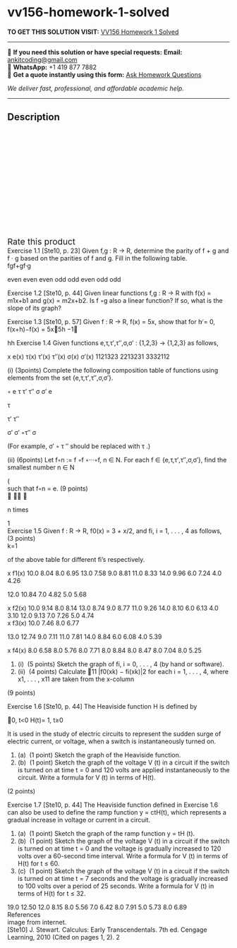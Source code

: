 # vv156-homework-1-solved
**TO GET THIS SOLUTION VISIT:** [VV156 Homework 1 Solved](https://www.ankitcodinghub.com/product/vv156-homework-1-solved/)


---

📩 **If you need this solution or have special requests:** **Email:** ankitcoding@gmail.com  
📱 **WhatsApp:** +1 419 877 7882  
📄 **Get a quote instantly using this form:** [Ask Homework Questions](https://www.ankitcodinghub.com/services/ask-homework-questions/)

*We deliver fast, professional, and affordable academic help.*

---

<h2>Description</h2>



<div class="kk-star-ratings kksr-auto kksr-align-center kksr-valign-top" data-payload="{&quot;align&quot;:&quot;center&quot;,&quot;id&quot;:&quot;99150&quot;,&quot;slug&quot;:&quot;default&quot;,&quot;valign&quot;:&quot;top&quot;,&quot;ignore&quot;:&quot;&quot;,&quot;reference&quot;:&quot;auto&quot;,&quot;class&quot;:&quot;&quot;,&quot;count&quot;:&quot;0&quot;,&quot;legendonly&quot;:&quot;&quot;,&quot;readonly&quot;:&quot;&quot;,&quot;score&quot;:&quot;0&quot;,&quot;starsonly&quot;:&quot;&quot;,&quot;best&quot;:&quot;5&quot;,&quot;gap&quot;:&quot;4&quot;,&quot;greet&quot;:&quot;Rate this product&quot;,&quot;legend&quot;:&quot;0\/5 - (0 votes)&quot;,&quot;size&quot;:&quot;24&quot;,&quot;title&quot;:&quot;VV156 Homework 1 Solved&quot;,&quot;width&quot;:&quot;0&quot;,&quot;_legend&quot;:&quot;{score}\/{best} - ({count} {votes})&quot;,&quot;font_factor&quot;:&quot;1.25&quot;}">

<div class="kksr-stars">

<div class="kksr-stars-inactive">
            <div class="kksr-star" data-star="1" style="padding-right: 4px">


<div class="kksr-icon" style="width: 24px; height: 24px;"></div>
        </div>
            <div class="kksr-star" data-star="2" style="padding-right: 4px">


<div class="kksr-icon" style="width: 24px; height: 24px;"></div>
        </div>
            <div class="kksr-star" data-star="3" style="padding-right: 4px">


<div class="kksr-icon" style="width: 24px; height: 24px;"></div>
        </div>
            <div class="kksr-star" data-star="4" style="padding-right: 4px">


<div class="kksr-icon" style="width: 24px; height: 24px;"></div>
        </div>
            <div class="kksr-star" data-star="5" style="padding-right: 4px">


<div class="kksr-icon" style="width: 24px; height: 24px;"></div>
        </div>
    </div>

<div class="kksr-stars-active" style="width: 0px;">
            <div class="kksr-star" style="padding-right: 4px">


<div class="kksr-icon" style="width: 24px; height: 24px;"></div>
        </div>
            <div class="kksr-star" style="padding-right: 4px">


<div class="kksr-icon" style="width: 24px; height: 24px;"></div>
        </div>
            <div class="kksr-star" style="padding-right: 4px">


<div class="kksr-icon" style="width: 24px; height: 24px;"></div>
        </div>
            <div class="kksr-star" style="padding-right: 4px">


<div class="kksr-icon" style="width: 24px; height: 24px;"></div>
        </div>
            <div class="kksr-star" style="padding-right: 4px">


<div class="kksr-icon" style="width: 24px; height: 24px;"></div>
        </div>
    </div>
</div>


<div class="kksr-legend" style="font-size: 19.2px;">
            <span class="kksr-muted">Rate this product</span>
    </div>
    </div>
<div class="page" title="Page 1">
<div class="layoutArea">
<div class="column">
Exercise 1.1 [Ste10, p. 23] Given f,g : R → R, determine the parity of f + g and f · g based on the parities of f and g. Fill in the following table.

</div>
</div>
<div class="layoutArea">
<div class="column">
fgf+gf·g

even even even odd odd even odd odd

</div>
</div>
<div class="layoutArea">
<div class="column">
Exercise 1.2 [Ste10, p. 44] Given linear functions f,g : R → R with f(x) = m1x+b1 and g(x) = m2x+b2. Is f ◦g also a linear function? If so, what is the slope of its graph?

Exercise 1.3 [Ste10, p. 57] Given f : R → R, f(x) = 5x, show that for h ̸= 0, f(x+h)−f(x) = 5x􏰉5h −1􏰊

</div>
</div>
<div class="layoutArea">
<div class="column">
hh Exercise 1.4 Given functions e,τ,τ′,τ′′,σ,σ′ : {1,2,3} → {1,2,3} as follows,

x e(x) τ(x) τ′(x) τ′′(x) σ(x) σ′(x) 1121323 2213231 3332112

(i) (3points) Complete the following composition table of functions using elements from the set {e,τ,τ′,τ′′,σ,σ′}.

◦ e τ τ′ τ′′ σ σ′ e

τ

τ′ τ′′

σ′ σ′ ◦τ′′ σ

(For example, σ′ ◦ τ ′′ should be replaced with τ .)

(ii) (6points) Let f◦n := f ◦f ◦···◦f, n ∈ N. For each f ∈ {e,τ,τ′,τ′′,σ,σ′}, find the smallest number n ∈ N

</div>
</div>
<div class="layoutArea">
<div class="column">
(

</div>
</div>
<div class="layoutArea">
<div class="column">
such that f◦n = e. (9 points)

</div>
<div class="column">
􏰑 􏰐􏰏 􏰒

n times

</div>
</div>
<div class="layoutArea">
<div class="column">
1

</div>
</div>
</div>
<div class="page" title="Page 2">
<div class="layoutArea">
<div class="column">
Exercise 1.5 Given f : R → R, f0(x) = 3 + x/2, and fi, i = 1, . . . , 4 as follows,

</div>
</div>
<div class="layoutArea">
<div class="column">
(3 points)

</div>
</div>
<div class="layoutArea">
<div class="column">
k=1

of the above table for different fi’s respectively.

</div>
</div>
<div class="layoutArea">
<div class="column">
x f1(x) 10.0 8.04 8.0 6.95 13.0 7.58 9.0 8.81 11.0 8.33 14.0 9.96 6.0 7.24 4.0 4.26

12.0 10.84 7.0 4.82 5.0 5.68

</div>
<div class="column">
x f2(x) 10.0 9.14 8.0 8.14 13.0 8.74 9.0 8.77 11.0 9.26 14.0 8.10 6.0 6.13 4.0 3.10 12.0 9.13 7.0 7.26 5.0 4.74

</div>
<div class="column">
x f3(x) 10.0 7.46 8.0 6.77

13.0 12.74 9.0 7.11 11.0 7.81 14.0 8.84 6.0 6.08 4.0 5.39

</div>
<div class="column">
x f4(x) 8.0 6.58 8.0 5.76 8.0 7.71 8.0 8.84 8.0 8.47 8.0 7.04 8.0 5.25

</div>
</div>
<div class="layoutArea">
<div class="column">
<ol>
<li>(i) &nbsp;(5 points) Sketch the graph of fi, i = 0, . . . , 4 (by hand or software).</li>
<li>(ii) &nbsp;(4 points) Calculate 􏰃11 |f0(xk) − fi(xk)|2 for each i = 1, . . . , 4, where x1, . . . , x11 are taken from the x-column</li>
</ol>
(9 points)

Exercise 1.6 [Ste10, p. 44] The Heaviside function H is defined by

􏰧0, t&lt;0 H(t)= 1, t≥0

It is used in the study of electric circuits to represent the sudden surge of electric current, or voltage, when a switch is instantaneously turned on.

<ol>
<li>(a) &nbsp;(1 point) Sketch the graph of the Heaviside function.</li>
<li>(b) &nbsp;(1 point) Sketch the graph of the voltage V (t) in a circuit if the switch is turned on at time t = 0 and 120 volts
are applied instantaneously to the circuit. Write a formula for V (t) in terms of H(t).
</li>
</ol>
(2 points)

Exercise 1.7 [Ste10, p. 44] The Heaviside function defined in Exercise 1.6 can also be used to define the ramp function y = ctH(t), which represents a gradual increase in voltage or current in a circuit.

<ol>
<li>(a) &nbsp;(1 point) Sketch the graph of the ramp function y = tH (t).</li>
<li>(b) &nbsp;(1 point) Sketch the graph of the voltage V (t) in a circuit if the switch is turned on at time t = 0 and the voltage is gradually increased to 120 volts over a 60-second time interval. Write a formula for V (t) in terms of H(t) for t ≤ 60.</li>
<li>(c) &nbsp;(1 point) Sketch the graph of the voltage V (t) in a circuit if the switch is turned on at time t = 7 seconds and the voltage is gradually increased to 100 volts over a period of 25 seconds. Write a formula for V (t) in terms of H(t) for t ≤ 32.</li>
</ol>
</div>
</div>
<div class="layoutArea">
<div class="column">
19.0 12.50 12.0 8.15 8.0 5.56 7.0 6.42 8.0 7.91 5.0 5.73 8.0 6.89

</div>
</div>
<div class="layoutArea">
<div class="column">
References

</div>
</div>
<div class="layoutArea">
<div class="column">
image from internet.

</div>
</div>
<div class="layoutArea">
<div class="column">
[Ste10] J. Stewart. Calculus: Early Transcendentals. 7th ed. Cengage Learning, 2010 (Cited on pages 1, 2). 2

</div>
</div>
</div>
